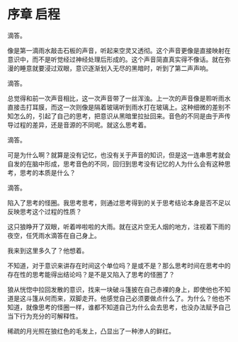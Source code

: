 # 序章 启程

滴答。

像是第一滴雨水敲击石板的声音，听起来空灵又透彻。这个声音更像是直接映射在意识中，而不是听觉经过神经处理后形成的。这个声音简直真实得不像话。就在弥漫的睡意就要浸过双眼，意识逐渐划入无尽的黑暗时，听到了第二声声响。

滴答。

总觉得和前一次声音相比，这一次声音带了一丝浑浊。上一次的声音像是聆听雨水直接击打耳膜，而这一次则像是隔着玻璃听到雨水打在玻璃上。这种细微的差别不知怎么的，引起了自己的思考，把意识从黑暗里拉扯回来。音色的不同是由于声传导过程的差异，还是音源的不同呢。就这么思考着。

滴答。

可是为什么啊？就算是没有记忆，也没有关于声音的知识，但是这一连串思考就会自发的在脑中形成，思考音色的不同，回归到思考没有记忆的人为什么会有这种思考，思考的本质是什么？

滴答。

陷入了思考的怪圈。我思考思考，则通过思考得到的关于思考结论本身是否不足以反映思考这个过程的性质？

这只狼睁开了双眼，听着哗啦啦的大雨。就在这片空无人烟的地方，注视着下雨的夜空，任凭雨水滴答在自己身上。

我来到这里多久了？他想着。

不知道，对于意识来讲存在时间这个单位吗？是或不是？那么思考时间在思考中的存在性的思考能得出结论吗？是不是又陷入了思考的怪圈了？

狼从恍惚中拉回发散的意识，找来一块破斗篷披在自己赤裸的身上，即使他也不知道是这斗篷从何而来，双脚走开。他感觉自己必须要做点什么了。为什么？他也不知道，就像思考的怪圈一样，谁都不知道自己为什么会去思考，也没办法赋予自己当下行为充分的可解释性。

稀疏的月光照在狼红色的毛发上，凸显出了一种渗人的鲜红。